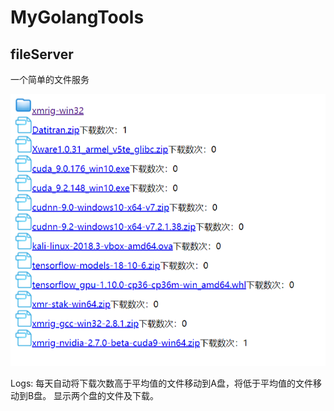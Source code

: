 # MyGolangTools



## fileServer

一个简单的文件服务

<img src="https://github.com/Rehtt/MyGolangTools/blob/master/img/fileServer.png?raw=true">

Logs:
  每天自动将下载次数高于平均值的文件移动到A盘，将低于平均值的文件移动到B盘。
  显示两个盘的文件及下载。
